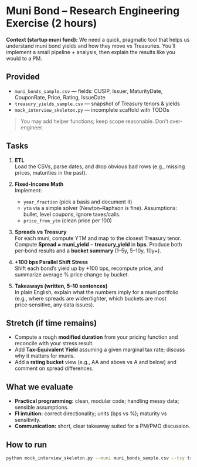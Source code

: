 # Muni Bond – Research Engineering Exercise (2 hours)

**Context (startup muni fund):** We need a quick, pragmatic tool that helps us understand muni bond yields and how they move vs Treasuries. You’ll implement a small pipeline + analysis, then explain the results like you would to a PM.

## Provided
- `muni_bonds_sample.csv` — fields: CUSIP, Issuer, MaturityDate, CouponRate, Price, Rating, IssueDate
- `treasury_yields_sample.csv` — snapshot of Treasury tenors & yields
- `mock_interview_skeleton.py` — incomplete scaffold with TODOs

> You may add helper functions; keep scope reasonable. Don’t over-engineer.

## Tasks
1) **ETL**  
   Load the CSVs, parse dates, and drop obvious bad rows (e.g., missing prices, maturities in the past).

2) **Fixed-Income Math**  
   Implement:
   - `year_fraction` (pick a basis and document it)
   - `ytm` via a simple solver (Newton–Raphson is fine). Assumptions: bullet, level coupons, ignore taxes/calls.
   - `price_from_ytm` (clean price per 100)

3) **Spreads vs Treasury**  
   For each muni, compute YTM and map to the closest Treasury tenor. Compute **Spread = muni_yield − treasury_yield** in **bps**. Produce both per‑bond results and a **bucket summary** (1–5y, 5–10y, 10y+).

4) **+100 bps Parallel Shift Stress**  
   Shift each bond’s yield up by +100 bps, recompute price, and summarize average % price change by bucket.

5) **Takeaways (written, 5–10 sentences)**  
   In plain English, explain what the numbers imply for a muni portfolio (e.g., where spreads are wider/tighter, which buckets are most price‑sensitive, any data issues).

## Stretch (if time remains)
- Compute a rough **modified duration** from your pricing function and reconcile with your stress result.
- Add **Tax-Equivalent Yield** assuming a given marginal tax rate; discuss why it matters for munis.
- Add a **rating bucket** view (e.g., AA and above vs A and below) and comment on spread differences.

## What we evaluate
- **Practical programming:** clean, modular code; handling messy data; sensible assumptions.
- **FI intuition:** correct directionality; units (bps vs %); maturity vs sensitivity.
- **Communication:** short, clear takeaway suited for a PM/PMO discussion.

## How to run
```bash
python mock_interview_skeleton.py --muni muni_bonds_sample.csv --tsy treasury_yields_sample.csv --shift_bps 100
```
